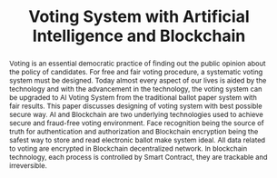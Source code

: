 ---
title:          "Voting System with Artificial Intelligence and Blockchain"
#date:           2023-01-05 00:01:00 +0800
selected:       false
pub:            "KEC Journal of Science and Engineering"
pub_date:       "2023"
abstract: >-
  Voting is an essential democratic practice of finding out the public opinion about the policy of candidates. For free and fair voting procedure, a systematic voting system must be designed. Today almost every aspect of our lives is aided by the technology and with the advancement in the technology, the voting system can be upgraded to AI Voting System from the traditional ballot paper system with fair results. This paper discusses designing of voting system with best possible secure way. AI and Blockchain are two underlying technologies used to achieve secure and fraud-free voting environment. Face recognition being the source of truth for authentication and authorization and Blockchain encryption being the safest way to store and read electronic ballot make system ideal. All data related to voting are encrypted in Blockchain decentralized network. In blockchain technology, each process is controlled by Smart Contract, they are trackable and irreversible.
cover:          /assets/images/covers/vote.jpg
authors:
- Sudip Bhujel
- Sulove Bhattarai
- Nikesh Neupane
- Santosh Adhikari
links:
  Paper: https://nepjol.info/index.php/kjse/article/view/60549
  Slides: https://docs.google.com/presentation/d/1vW7IbS3lyiIwrPvTgKTkvL-1tCkV35Rk/edit#slide=id.p1
---